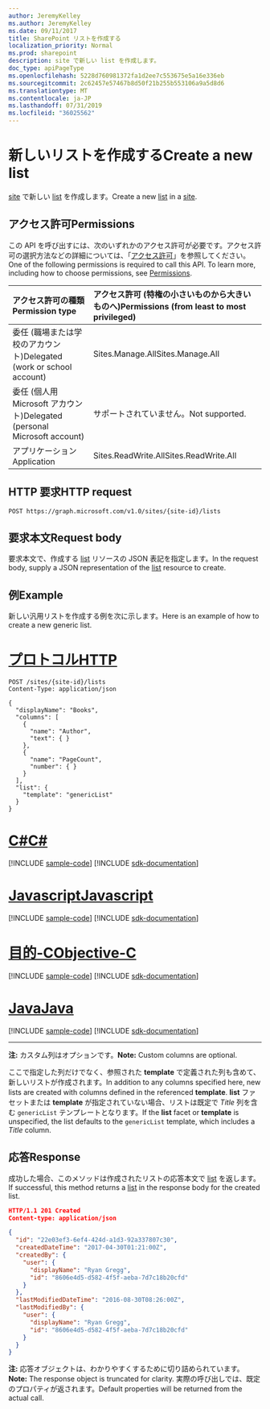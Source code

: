 ```yaml
---
author: JeremyKelley
ms.author: JeremyKelley
ms.date: 09/11/2017
title: SharePoint リストを作成する
localization_priority: Normal
ms.prod: sharepoint
description: site で新しい list を作成します。
doc_type: apiPageType
ms.openlocfilehash: 5228d760981372fa1d2ee7c553675e5a16e336eb
ms.sourcegitcommit: 2c62457e57467b8d50f21b255b553106a9a5d8d6
ms.translationtype: MT
ms.contentlocale: ja-JP
ms.lasthandoff: 07/31/2019
ms.locfileid: "36025562"
---
```

# <a name="create-a-new-list"></a><span data-ttu-id="7ba8c-103">新しいリストを作成する</span><span class="sxs-lookup"><span data-stu-id="7ba8c-103">Create a new list</span></span>

<span data-ttu-id="7ba8c-104">[site][] で新しい [list][] を作成します。</span><span class="sxs-lookup"><span data-stu-id="7ba8c-104">Create a new [list][] in a [site][].</span></span>

## <a name="permissions"></a><span data-ttu-id="7ba8c-105">アクセス許可</span><span class="sxs-lookup"><span data-stu-id="7ba8c-105">Permissions</span></span>

<span data-ttu-id="7ba8c-p101">この API を呼び出すには、次のいずれかのアクセス許可が必要です。アクセス許可の選択方法などの詳細については、「[アクセス許可](/graph/permissions-reference)」を参照してください。</span><span class="sxs-lookup"><span data-stu-id="7ba8c-p101">One of the following permissions is required to call this API. To learn more, including how to choose permissions, see [Permissions](/graph/permissions-reference).</span></span>

|            <span data-ttu-id="7ba8c-108">アクセス許可の種類</span><span class="sxs-lookup"><span data-stu-id="7ba8c-108">Permission type</span></span>             | <span data-ttu-id="7ba8c-109">アクセス許可 (特権の小さいものから大きいものへ)</span><span class="sxs-lookup"><span data-stu-id="7ba8c-109">Permissions (from least to most privileged)</span></span> |
| :------------------------------------- | :------------------------------------------ |
| <span data-ttu-id="7ba8c-110">委任 (職場または学校のアカウント)</span><span class="sxs-lookup"><span data-stu-id="7ba8c-110">Delegated (work or school account)</span></span>     | <span data-ttu-id="7ba8c-111">Sites.Manage.All</span><span class="sxs-lookup"><span data-stu-id="7ba8c-111">Sites.Manage.All</span></span>                            |
| <span data-ttu-id="7ba8c-112">委任 (個人用 Microsoft アカウント)</span><span class="sxs-lookup"><span data-stu-id="7ba8c-112">Delegated (personal Microsoft account)</span></span> | <span data-ttu-id="7ba8c-113">サポートされていません。</span><span class="sxs-lookup"><span data-stu-id="7ba8c-113">Not supported.</span></span>                              |
| <span data-ttu-id="7ba8c-114">アプリケーション</span><span class="sxs-lookup"><span data-stu-id="7ba8c-114">Application</span></span>                            | <span data-ttu-id="7ba8c-115">Sites.ReadWrite.All</span><span class="sxs-lookup"><span data-stu-id="7ba8c-115">Sites.ReadWrite.All</span></span>                         |

## <a name="http-request"></a><span data-ttu-id="7ba8c-116">HTTP 要求</span><span class="sxs-lookup"><span data-stu-id="7ba8c-116">HTTP request</span></span>

<!-- { "blockType": "ignored" } -->

```http
POST https://graph.microsoft.com/v1.0/sites/{site-id}/lists
```

## <a name="request-body"></a><span data-ttu-id="7ba8c-117">要求本文</span><span class="sxs-lookup"><span data-stu-id="7ba8c-117">Request body</span></span>

<span data-ttu-id="7ba8c-118">要求本文で、作成する [list][] リソースの JSON 表記を指定します。</span><span class="sxs-lookup"><span data-stu-id="7ba8c-118">In the request body, supply a JSON representation of the [list][] resource to create.</span></span>

## <a name="example"></a><span data-ttu-id="7ba8c-119">例</span><span class="sxs-lookup"><span data-stu-id="7ba8c-119">Example</span></span>

<span data-ttu-id="7ba8c-120">新しい汎用リストを作成する例を次に示します。</span><span class="sxs-lookup"><span data-stu-id="7ba8c-120">Here is an example of how to create a new generic list.</span></span>


# <a name="httptabhttp"></a>[<span data-ttu-id="7ba8c-121">プロトコル</span><span class="sxs-lookup"><span data-stu-id="7ba8c-121">HTTP</span></span>](#tab/http)
<!-- { "blockType": "request", "name": "create-list", "scopes": "sites.readwrite.all" } -->

```http
POST /sites/{site-id}/lists
Content-Type: application/json

{
  "displayName": "Books",
  "columns": [
    {
      "name": "Author",
      "text": { }
    },
    {
      "name": "PageCount",
      "number": { }
    }
  ],
  "list": {
    "template": "genericList"
  }
}
```
# <a name="ctabcsharp"></a>[<span data-ttu-id="7ba8c-122">C#</span><span class="sxs-lookup"><span data-stu-id="7ba8c-122">C#</span></span>](#tab/csharp)
[!INCLUDE [sample-code](../includes/snippets/csharp/create-list-csharp-snippets.md)]
[!INCLUDE [sdk-documentation](../includes/snippets/snippets-sdk-documentation-link.md)]

# <a name="javascripttabjavascript"></a>[<span data-ttu-id="7ba8c-123">Javascript</span><span class="sxs-lookup"><span data-stu-id="7ba8c-123">Javascript</span></span>](#tab/javascript)
[!INCLUDE [sample-code](../includes/snippets/javascript/create-list-javascript-snippets.md)]
[!INCLUDE [sdk-documentation](../includes/snippets/snippets-sdk-documentation-link.md)]

# <a name="objective-ctabobjc"></a>[<span data-ttu-id="7ba8c-124">目的-C</span><span class="sxs-lookup"><span data-stu-id="7ba8c-124">Objective-C</span></span>](#tab/objc)
[!INCLUDE [sample-code](../includes/snippets/objc/create-list-objc-snippets.md)]
[!INCLUDE [sdk-documentation](../includes/snippets/snippets-sdk-documentation-link.md)]

# <a name="javatabjava"></a>[<span data-ttu-id="7ba8c-125">Java</span><span class="sxs-lookup"><span data-stu-id="7ba8c-125">Java</span></span>](#tab/java)
[!INCLUDE [sample-code](../includes/snippets/java/create-list-java-snippets.md)]
[!INCLUDE [sdk-documentation](../includes/snippets/snippets-sdk-documentation-link.md)]

---


<span data-ttu-id="7ba8c-126">**注:** カスタム列はオプションです。</span><span class="sxs-lookup"><span data-stu-id="7ba8c-126">**Note:** Custom columns are optional.</span></span>

<span data-ttu-id="7ba8c-127">ここで指定した列だけでなく、参照された **template** で定義された列も含めて、新しいリストが作成されます。</span><span class="sxs-lookup"><span data-stu-id="7ba8c-127">In addition to any columns specified here, new lists are created with columns defined in the referenced **template**.</span></span>
<span data-ttu-id="7ba8c-128">**list** ファセットまたは **template** が指定されていない場合、リストは既定で _Title_ 列を含む `genericList` テンプレートとなります。</span><span class="sxs-lookup"><span data-stu-id="7ba8c-128">If the **list** facet or **template** is unspecified, the list defaults to the `genericList` template, which includes a _Title_ column.</span></span>

## <a name="response"></a><span data-ttu-id="7ba8c-129">応答</span><span class="sxs-lookup"><span data-stu-id="7ba8c-129">Response</span></span>

<span data-ttu-id="7ba8c-130">成功した場合、このメソッドは作成されたリストの応答本文で [list][] を返します。</span><span class="sxs-lookup"><span data-stu-id="7ba8c-130">If successful, this method returns a [list][] in the response body for the created list.</span></span>

<!-- { "blockType": "response", "@odata.type": "microsoft.graph.list", "truncated": true } -->

```json
HTTP/1.1 201 Created
Content-type: application/json

{
  "id": "22e03ef3-6ef4-424d-a1d3-92a337807c30",
  "createdDateTime": "2017-04-30T01:21:00Z",
  "createdBy": {
    "user": {
      "displayName": "Ryan Gregg",
      "id": "8606e4d5-d582-4f5f-aeba-7d7c18b20cfd"
    }
  },
  "lastModifiedDateTime": "2016-08-30T08:26:00Z",
  "lastModifiedBy": {
    "user": {
      "displayName": "Ryan Gregg",
      "id": "8606e4d5-d582-4f5f-aeba-7d7c18b20cfd"
    }
  }
}
```

<span data-ttu-id="7ba8c-131">**注:** 応答オブジェクトは、わかりやすくするために切り詰められています。</span><span class="sxs-lookup"><span data-stu-id="7ba8c-131">**Note:** The response object is truncated for clarity.</span></span>
<span data-ttu-id="7ba8c-132">実際の呼び出しでは、既定のプロパティが返されます。</span><span class="sxs-lookup"><span data-stu-id="7ba8c-132">Default properties will be returned from the actual call.</span></span>

[list]: ../resources/list.md
[サイト]: ../resources/site.md
[site]: ../resources/site.md

<!-- {
  "type": "#page.annotation",
  "description": "Create a new SharePoint list.",
  "keywords": "",
  "section": "documentation",
  "tocPath": "List/Create",
  "suppressions": [
  ]
} -->

